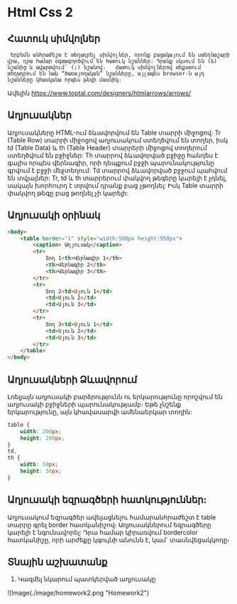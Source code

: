 # Html Css 2

## Հատուկ սիմվոլներ

     Երբեմն անհրաժեշտ է տեղադրել սիմվոլներ, որոնք բացակայում են ստեղնաշարի վրա, դրա համար օգտագործվում են հատուկ նշաններ։ Դրանք սկսում են (&) նշանից և ավարտվում՝ (;) նշանով։   Հատուկ սիմվոլներով տեքստում տեղադրում են նաև “ծառայողական” նշանները, այլապես browser-ն այդ նշանները կհասկանա որպես թեգի մասնիկ։

Ավելին
https://www.toptal.com/designers/htmlarrows/arrows/
<br>

## Աղյուսակներ

Աղյուսակները HTML-ում ձևավորվում են Table տարրի միջոցով: Tr (Table Row) տարրի միջոցով աղյուսակում ստեղծվում են տողեր, իսկ td (Table Data) և th (Table Header) տարրերի միջոցով տողերում ստեղծվում են բջիջներ: Th տարրով ձևավորված բջիջը հանդես է գալիս որպես վերնագիր, որի դեպքում բջջի պարունակությունը գրվում է բջջի մեջտեղում: Td տարրով ձևավորված բջջում պահվում են տվյալներ: Tr, td և th տարրերում փակվող թեգերը կարելի է չդնել, սակայն խորհուրդ է տրվում դրանք բաց չթողնել: Իսկ Table տարրի փակվող թեգը բաց թողնել չի կարելի:

## Աղյուսակի օրինակ

```html
<body>
    <table border="1" style="width:500px height:550px">
        <caption> Աղյուսակ</caption>
        <tr>
            Տող 1<th>Վերնագիր 1</th>
            <th>Վերնագիր 2</th>
            <th>Վերնագիր 3</th>
        </tr>
        <tr>
            Տող 2<td>Սյուն 1</td>
            <td>Սյուն 2</td>
            <td>Սյուն 3</td>
        </tr>
        <tr>
            Տող 3<td>Սյուն 1</td>
            <td>Սյուն 2</td>
            <td>Սյուն 3</td>
        </tr>
    </table>
</body>
```

## Աղյուսակների Ձևավորում

Լռելյայն աղյուսակի բարձրությունն ու երկարությունը որոշվում են աղյուսակի բջիջների պարունակությամբ։ Եթե չնշենք երկարությունը, այն կհավասարվի ամենաերկար տողին: <br>

```css
table {
    width: 200px;
    height: 200px;
}
td,
th {
    width: 50px;
    height: 50px;
}
```

## Աղյուսակի եզրագծերի հատկություններ:

Աղյուսակում եզրագծեր ավելացնելու համարանհրաժեշտ է table տարրը գրել border հատկանիշով։
Աղյուսակներում եզրագծերը կարելի է նգունավորել: Դրա համար կիրառվում bordercolor հատկանիշը, որի արժեքը կգույնի անունն է, կամ` տասնվեցակկոդը։


## Տնային աշխատանք 
1. Կազմել նկարում պատկերված աղյուսակը

![Image(./image/homework2.png "Homework2")

